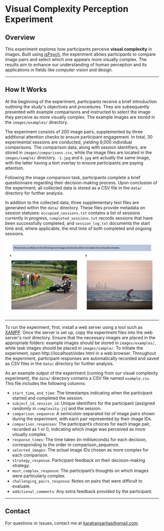 # Visual Complexity Perception Experiment

## Overview
This experiment explores how participants perceive **visual complexity** in images. Built using [jsPsych](https://www.jspsych.org/), the experiment allows participants to compare image pairs and select which one appears more visually complex. The results aim to enhance our understanding of human perception and its applications in fields like computer vision and design.

---

## How It Works

At the beginning of the experiment, participants receive a brief introduction outlining the study's objectives and procedures. They are subsequently presented with example comparisons and instructed to select the image they perceive as more visually complex. The example images are stored in the `images/examples/` directory.

The experiment consists of 200 image pairs, supplemented by three additional attention checks to ensure participant engagement. In total, 30 experimental sessions are conducted, yielding 6,000 individual comparisons. The comparison data, along with session identifiers, are stored in `images/comparisons.csv`, while the image files are located in the `images/sample/` directory. `-1.jpg` and `0.jpg` are actually the same image, with the latter having a text overlay to ensure participants are paying attention.

Following the image comparison task, participants complete a brief questionnaire regarding their decision-making process. Upon conclusion of the experiment, all collected data is stored as a CSV file in the `data/` directory for further analysis.

In addition to the collected data, three supplementary text files are generated within the `data/` directory. These files provide metadata on session statuses: `occupied_sessions.txt` contains a list of sessions currently in progress, `completed_sessions.txt` records sessions that have been successfully completed, and `session_log.txt` documents the start time and, where applicable, the end time of both completed and ongoing sessions.

![image](experiment.png)

---


To run the experiment, first, install a web server using a tool such as [XAMPP](https://www.apachefriends.org/). Once the server is set up, copy the experiment files into the web server's root directory. Ensure that the necessary images are placed in the appropriate folders: example images should be stored in `images/examples/`, while task images should be placed in `images/sample/`. To initiate the experiment, open http://localhost/index.html in a web browser. Throughout the experiment, participant responses are automatically recorded and saved as CSV files in the `data/` directory for further analysis.

As an example output of the experiment (coming from our visual complexity experiment), the `data/` directory contains a CSV file named `example.csv`. This file includes the following columns:

* `start_time`, `end_time`: The timestamps indicating when the participant started and completed the session.
* `subject_id`, `session_id`: Unique identifiers for the participant (assigned randomly in `complexity.js`) and the session.
* `comparison_sequence`: A semicolon-separated list of image pairs shown during the experiment, with each pair represented by their image IDs.
* `comparison_responses`: The participant’s choices for each image pair, recorded as 1 or 0, indicating which image was perceived as more visually complex.
* `response_times`: The time taken (in milliseconds) for each decision, corresponding to the order in comparison_sequence.
* `selected_images`: The actual image IDs chosen as more complex for each comparison.
* `strategy_response`: Participant feedback on their decision-making strategy.
* `most_complex_response`: The participant’s thoughts on which images were particularly complex.
* `challenging_pairs_response`: Notes on pairs that were difficult to evaluate.
* `additional_comments`: Any extra feedback provided by the participant.



---

## Contact
For questions or issues, contact me at [karahansaritas@gmail.com](mailto:karahansaritas@gmail.com).
